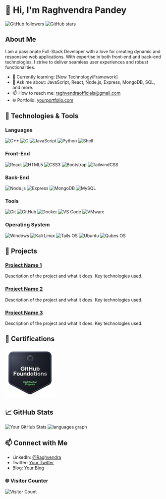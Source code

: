 
# 👋 Hi, I'm Raghvendra Pandey

![GitHub followers](https://img.shields.io/github/followers/raghvendra-official?label=Follow&style=social) ![GitHub stars](https://img.shields.io/github/stars/raghvendra-official?style=social)

## About Me

I am a passionate Full-Stack Developer with a love for creating dynamic and responsive web applications. With expertise in both front-end and back-end technologies, I strive to deliver seamless user experiences and robust functionalities.

- 🌱 Currently learning: [New Technology/Framework]
- 💬 Ask me about: JavaScript, React, Node.js, Express, MongoDB, SQL, and more.
- 📫 How to reach me: [raghvendraofficials@gmail.com](mailto:raghvendraofficials@gmail.com)
- 🌐 Portfolio: [yourportfolio.com](http://yourportfolio.com)

## 🔧 Technologies & Tools

### Languages
![C++](https://img.shields.io/badge/-C++-000?&logo=C%2B%2B&logoColor=white)
![C](https://img.shields.io/badge/-C-000?&logo=C)
![JavaScript](https://img.shields.io/badge/-JavaScript-000?&logo=JavaScript)
![Python](https://img.shields.io/badge/-Python-000?&logo=Python)
![Shell](https://img.shields.io/badge/-Shell-0000?logo=gnu-bash)


### Front-End
![React](https://img.shields.io/badge/-React-000?&logo=React)
![HTML5](https://img.shields.io/badge/-HTML5-000?&logo=HTML5)
![CSS3](https://img.shields.io/badge/-CSS3-000?&logo=CSS3)
![Bootstrap](https://img.shields.io/badge/-Bootstrap-000?&logo=Bootstrap)
![TailwindCSS](https://img.shields.io/badge/-Tailwind%20CSS-000?&logo=Tailwind%20CSS&logoColor=white)

### Back-End
![Node.js](https://img.shields.io/badge/-Node.js-000?&logo=Node.js)
![Express](https://img.shields.io/badge/-Express-000?&logo=Express)
![MongoDB](https://img.shields.io/badge/-MongoDB-000?&logo=MongoDB)
![MySQL](https://img.shields.io/badge/-MySQL-000?&logo=MySQL)

### Tools
![Git](https://img.shields.io/badge/-Git-000?&logo=Git)
![GitHub](https://img.shields.io/badge/-GitHub-000?&logo=Github)
![Docker](https://img.shields.io/badge/-Docker-000?&logo=Docker)
![VS Code](https://img.shields.io/badge/-VS%20Code-000?&logo=Visual%20Studio%20Code)
![VMware](https://img.shields.io/badge/-VMware-000?logo=vmware)


### Operating System

![Windows](https://img.shields.io/badge/-Windows-000?logo=windows)
![Kali Linux](https://img.shields.io/badge/-Kali%20Linux-000?logo=kalilinux)
![Tails OS](https://img.shields.io/badge/-Tails%20OS-000?logo=tails)
![Ubuntu](https://img.shields.io/badge/-Ubuntu-000?&logo=ubuntu)
![Qubes OS](https://img.shields.io/badge/-Qubes%20OS-000?logo=qubes-os)

## 🚀 Projects

### [Project Name 1](https://github.com/yourusername/projectname1)
Description of the project and what it does. Key technologies used.

### [Project Name 2](https://github.com/yourusername/projectname2)
Description of the project and what it does. Key technologies used.

### [Project Name 3](https://github.com/yourusername/projectname3)
Description of the project and what it does. Key technologies used.

## 📑 Certifications

<img src="./.img/github-foundations.png">


## 📈 GitHub Stats

![Your GitHub Stats](https://github-readme-stats.vercel.app/api?username=raghvendra-official&show_icons=true&hide_border=true&theme=dark)
<span align="center">
  <img src="https://github-readme-stats.vercel.app/api/top-langs?username=raghvendra-official&locale=en&hide_title=false&layout=compact&card_width=320&langs_count=5&theme=dark&hide_border=false&order=2" height="190" alt="languages graph"  />
</span>


###

## 📫 Connect with Me

- LinkedIn: [@Raghvendra](https://www.linkedin.com/in/raghvendraofficial)
- Twitter: [Your Twitter](https://twitter.com/yourtwitter)
- Blog: [Your Blog](http://yourblog.com)



### 🌐 Visitor Counter

![Visitor Count](https://profile-counter.glitch.me/raghvendra-official/count.svg)

